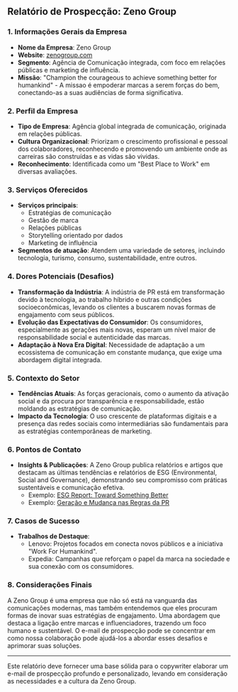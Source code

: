 ## Relatório de Prospecção: Zeno Group

### 1. **Informações Gerais da Empresa**
- **Nome da Empresa**: Zeno Group
- **Website**: [zenogroup.com](http://www.zenogroup.com)
- **Segmento**: Agência de Comunicação integrada, com foco em relações públicas e marketing de influência.
- **Missão**: "Champion the courageous to achieve something better for humankind" - A missao é empoderar marcas a serem forças do bem, conectando-as a suas audiências de forma significativa.

### 2. **Perfil da Empresa**
- **Tipo de Empresa**: Agência global integrada de comunicação, originada em relações públicas.
- **Cultura Organizacional**: Priorizam o crescimento profissional e pessoal dos colaboradores, reconhecendo e promovendo um ambiente onde as carreiras são construídas e as vidas são vividas. 
- **Reconhecimento**: Identificada como um "Best Place to Work" em diversas avaliações.

### 3. **Serviços Oferecidos**
- **Serviços principais**:
  - Estratégias de comunicação
  - Gestão de marca
  - Relações públicas
  - Storytelling orientado por dados
  - Marketing de influência
- **Segmentos de atuação**: Atendem uma variedade de setores, incluindo tecnologia, turismo, consumo, sustentabilidade, entre outros.

### 4. **Dores Potenciais (Desafios)**
- **Transformação da Indústria**: A indústria de PR está em transformação devido à tecnologia, ao trabalho híbrido e outras condições socioeconômicas, levando os clientes a buscarem novas formas de engajamento com seus públicos.
- **Evolução das Expectativas do Consumidor**: Os consumidores, especialmente as gerações mais novas, esperam um nível maior de responsabilidade social e autenticidade das marcas.
- **Adaptação à Nova Era Digital**: Necessidade de adaptação a um ecossistema de comunicação em constante mudança, que exige uma abordagem digital integrada.

### 5. **Contexto do Setor**
- **Tendências Atuais**: As forças geracionais, como o aumento da ativação social e da procura por transparência e responsabilidade, estão moldando as estratégias de comunicação.
- **Impacto da Tecnologia**: O uso crescente de plataformas digitais e a presença das redes sociais como intermediárias são fundamentais para as estratégias contemporâneas de marketing.

### 6. **Pontos de Contato**
- **Insights & Publicações**: A Zeno Group publica relatórios e artigos que destacam as últimas tendências e relatórios de ESG (Environmental, Social and Governance), demonstrando seu compromisso com práticas sustentáveis e comunicação efetiva.
  - Exemplo: [ESG Report: Toward Something Better](http://www.zenogroup.com/insights/zeno-publishes-third-annual-esg-report-toward-something-better)
  - Exemplo: [Geração e Mudança nas Regras da PR](http://www.zenogroup.com/insights/prs-great-disruption-how-generational-forces-are-redefining-rules)

### 7. **Casos de Sucesso**
- **Trabalhos de Destaque**:
  - Lenovo: Projetos focados em conecta novos públicos e a iniciativa "Work For Humankind".
  - Expedia: Campanhas que reforçam o papel da marca na sociedade e sua conexão com os consumidores.
  
### 8. **Considerações Finais**
A Zeno Group é uma empresa que não só está na vanguarda das comunicações modernas, mas também entendemos que eles procuram formas de inovar suas estratégias de engajamento. Uma abordagem que destaca a ligação entre marcas e influenciadores, trazendo um foco humano e sustentável. O e-mail de prospecção pode se concentrar em como nossa colaboração pode ajudá-los a abordar esses desafios e aprimorar suas soluções.

---

Este relatório deve fornecer uma base sólida para o copywriter elaborar um e-mail de prospecção profundo e personalizado, levando em consideração as necessidades e a cultura da Zeno Group.